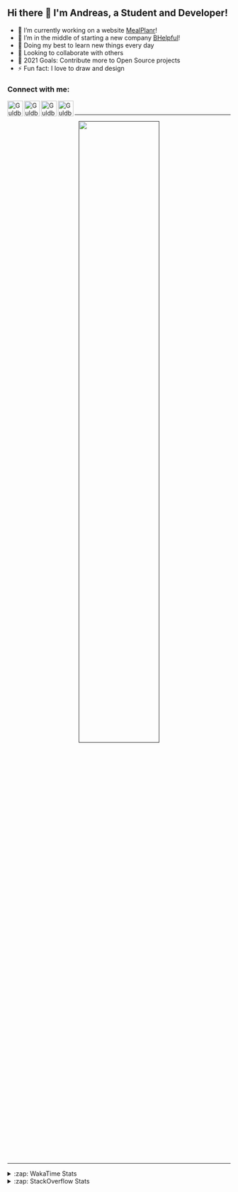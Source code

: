 ## Hi there 👋 I'm Andreas, a Student and Developer!

- 🔭 I’m currently working on a website [MealPlanr][MP]!
- 📑 I’m in the middle of starting a new company [BHelpful][BHelpful]!
- 🌱 Doing my best to learn new things every day
- 👯 Looking to collaborate with others
- 🥅 2021 Goals: Contribute more to Open Source projects
- ⚡ Fun fact: I love to draw and design

### Connect with me:

[<img align="left" alt="Guldberg | YouTube" width="35px" src="https://cdn1.iconfinder.com/data/icons/logotypes/32/youtube-512.png" />][youtube]
[<img align="left" alt="Guldberg | Twitter" width="35px" src="https://cdn1.iconfinder.com/data/icons/logotypes/32/square-twitter-512.png" />][twitter]
[<img align="left" alt="Guldberg | LinkedIn" width="35px" src="https://cdn1.iconfinder.com/data/icons/logotypes/32/square-linkedin-512.png" />][linkedin]
[<img align="left" alt="Guldberg | Instagram" width="35px" src="https://cdn2.iconfinder.com/data/icons/social-icons-33/128/Instagram-512.png" />][instagram]

<br />

---

<p align="center">
  <a href="">
    <img width="60% align="center" src="https://github-readme-stats.vercel.app/api?username=Andreasgdp&show_icons=true&count_private=true" />
  </a>
</p>

---

<details>
  <summary>:zap: WakaTime Stats</summary>

<br />

<!--START_SECTION:waka-->
![Profile Views](http://img.shields.io/badge/Profile%20Views-0-blue)

**I'm an Early 🐤** 

```text
🌞 Morning    221 commits    █████░░░░░░░░░░░░░░░░░░░░   21.58% 
🌆 Daytime    501 commits    ████████████░░░░░░░░░░░░░   48.93% 
🌃 Evening    284 commits    ███████░░░░░░░░░░░░░░░░░░   27.73% 
🌙 Night      18 commits     ░░░░░░░░░░░░░░░░░░░░░░░░░   1.76%

```
📅 **I'm Most Productive on Sunday** 

```text
Monday       180 commits    ████░░░░░░░░░░░░░░░░░░░░░   17.58% 
Tuesday      112 commits    ██░░░░░░░░░░░░░░░░░░░░░░░   10.94% 
Wednesday    129 commits    ███░░░░░░░░░░░░░░░░░░░░░░   12.6% 
Thursday     100 commits    ██░░░░░░░░░░░░░░░░░░░░░░░   9.77% 
Friday       85 commits     ██░░░░░░░░░░░░░░░░░░░░░░░   8.3% 
Saturday     203 commits    █████░░░░░░░░░░░░░░░░░░░░   19.82% 
Sunday       215 commits    █████░░░░░░░░░░░░░░░░░░░░   21.0%

```


📊 **This Week I Spent My Time On** 

```text
⌚︎ Time Zone: Europe/Copenhagen

💬 Programming Languages: 
TypeScript               14 hrs 11 mins      ████████████████████░░░░░   81.71% 
YAML                     1 hr 12 mins        █░░░░░░░░░░░░░░░░░░░░░░░░   6.92% 
HTML                     48 mins             █░░░░░░░░░░░░░░░░░░░░░░░░   4.63% 
JSON                     43 mins             █░░░░░░░░░░░░░░░░░░░░░░░░   4.22% 
Bash                     16 mins             ░░░░░░░░░░░░░░░░░░░░░░░░░   1.56%

🔥 Editors: 
VS Code                  17 hrs 22 mins      █████████████████████████   100.0%

🐱‍💻 Projects: 
web-sources              10 hrs 27 mins      ███████████████░░░░░░░░░░   60.26% 
Mealplanr-api            5 hrs 48 mins       ████████░░░░░░░░░░░░░░░░░   33.45% 
Mealplanr                40 mins             █░░░░░░░░░░░░░░░░░░░░░░░░   3.92% 
web-frontend-app         20 mins             ░░░░░░░░░░░░░░░░░░░░░░░░░   1.99% 
Desktop                  3 mins              ░░░░░░░░░░░░░░░░░░░░░░░░░   0.37%

💻 Operating System: 
Mac                      10 hrs 52 mins      ███████████████░░░░░░░░░░   62.63% 
Windows                  6 hrs 29 mins       █████████░░░░░░░░░░░░░░░░   37.37%

```

**I Mostly Code in Python** 

```text
Python                   11 repos            ██████████░░░░░░░░░░░░░░░   42.31% 
C++                      2 repos             ██░░░░░░░░░░░░░░░░░░░░░░░   7.69% 
TypeScript               2 repos             ██░░░░░░░░░░░░░░░░░░░░░░░   7.69% 
HTML                     2 repos             ██░░░░░░░░░░░░░░░░░░░░░░░   7.69% 
Batchfile                2 repos             ██░░░░░░░░░░░░░░░░░░░░░░░   7.69%

```



 Last Updated on 29/08/2021
<!--END_SECTION:waka-->


</details>

<details>
  <summary>:zap: StackOverflow Stats</summary>
  
  <br />
  
  [![Andreas G.D Petersen StackOverflow](https://github-readme-stackoverflow.vercel.app/?userID=11050308)](https://stackoverflow.com/users/11050308/andreas-g-d-petersen)


</details>

<br />


[twitter]: https://twitter.com/Guldberg20
[youtube]: https://www.youtube.com/channel/UCORVtLIFnURPEo_Fo-MGv8A
[instagram]: https://www.instagram.com/andreasgdp/
[linkedin]: https://www.linkedin.com/in/andreasgdp/
[MP]: https://mealplanr.bhelpful.net/
[BHelpful]: https://github.com/BHelpful
